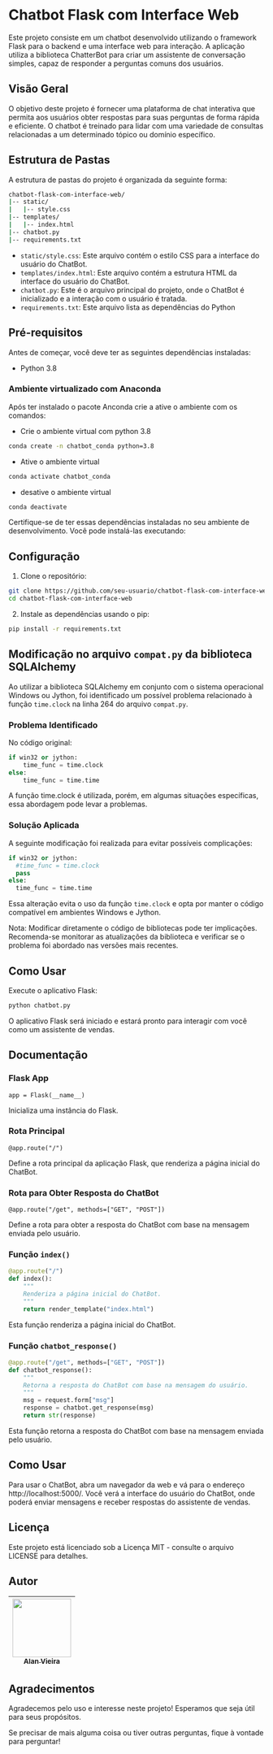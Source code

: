 # Chatbot Flask com Interface Web

Este projeto consiste em um chatbot desenvolvido utilizando o framework Flask para o backend e uma interface web para interação. A aplicação utiliza a biblioteca ChatterBot para criar um assistente de conversação simples, capaz de responder a perguntas comuns dos usuários.

## Visão Geral

O objetivo deste projeto é fornecer uma plataforma de chat interativa que permita aos usuários obter respostas para suas perguntas de forma rápida e eficiente. O chatbot é treinado para lidar com uma variedade de consultas relacionadas a um determinado tópico ou domínio específico.

## Estrutura de Pastas

A estrutura de pastas do projeto é organizada da seguinte forma:

```bash
chatbot-flask-com-interface-web/
|-- static/
|   |-- style.css
|-- templates/
|   |-- index.html
|-- chatbot.py
|-- requirements.txt
```

- `static/style.css`: Este arquivo contém o estilo CSS para a interface do usuário do ChatBot.
- `templates/index.html`: Este arquivo contém a estrutura HTML da interface do usuário do ChatBot.
- `chatbot.py`: Este é o arquivo principal do projeto, onde o ChatBot é inicializado e a interação com o usuário é tratada.
- `requirements.txt`: Este arquivo lista as dependências do Python 

## Pré-requisitos

Antes de começar, você deve ter as seguintes dependências instaladas:

- Python 3.8

### Ambiente virtualizado com Anaconda

Após ter instalado o pacote Anconda crie a ative o ambiente com os comandos:

- Crie o ambiente virtual com python 3.8
```bash
conda create -n chatbot_conda python=3.8
```

- Ative o ambiente virtual
```bash
conda activate chatbot_conda
```

- desative o ambiente virtual
```bash
conda deactivate
```

Certifique-se de ter essas dependências instaladas no seu ambiente de desenvolvimento. Você pode instalá-las executando:

## Configuração


1. Clone o repositório:

```bash
git clone https://github.com/seu-usuario/chatbot-flask-com-interface-web.git
cd chatbot-flask-com-interface-web
```

2. Instale as dependências usando o pip:

```bash
pip install -r requirements.txt
```

## Modificação no arquivo `compat.py` da biblioteca SQLAlchemy

Ao utilizar a biblioteca SQLAlchemy em conjunto com o sistema operacional Windows ou Jython, foi identificado um possível problema relacionado à função `time.clock` na linha 264 do arquivo `compat.py`.

### Problema Identificado

No código original:

  ```python
  if win32 or jython:
      time_func = time.clock
  else:
      time_func = time.time
  ```

A função time.clock é utilizada, porém, em algumas situações específicas, essa abordagem pode levar a problemas.

### Solução Aplicada

A seguinte modificação foi realizada para evitar possíveis complicações:

  ```python
  if win32 or jython:
    #time_func = time.clock
    pass
  else:
    time_func = time.time
  ```

Essa alteração evita o uso da função `time.clock` e opta por manter o código compatível em ambientes Windows e Jython.

Nota: Modificar diretamente o código de bibliotecas pode ter implicações. Recomenda-se monitorar as atualizações da biblioteca e verificar se o problema foi abordado nas versões mais recentes.

## Como Usar

Execute o aplicativo Flask:

```python
python chatbot.py
```

O aplicativo Flask será iniciado e estará pronto para interagir com você como um assistente de vendas.


## Documentação

### Flask App

`app = Flask(__name__)`

Inicializa uma instância do Flask.

### Rota Principal

`@app.route("/")`

Define a rota principal da aplicação Flask, que renderiza a página inicial do ChatBot.

### Rota para Obter Resposta do ChatBot
`@app.route("/get", methods=["GET", "POST"])`

Define a rota para obter a resposta do ChatBot com base na mensagem enviada pelo usuário.

### Função `index()`

```python
@app.route("/")
def index():
    """
    Renderiza a página inicial do ChatBot.
    """
    return render_template("index.html")
```

Esta função renderiza a página inicial do ChatBot.

### Função `chatbot_response()`

```python
@app.route("/get", methods=["GET", "POST"])
def chatbot_response():
    """
    Retorna a resposta do ChatBot com base na mensagem do usuário.
    """
    msg = request.form["msg"]
    response = chatbot.get_response(msg)
    return str(response)
```

Esta função retorna a resposta do ChatBot com base na mensagem enviada pelo usuário.

## Como Usar

Para usar o ChatBot, abra um navegador da web e vá para o endereço http://localhost:5000/. Você verá a interface do usuário do ChatBot, onde poderá enviar mensagens e receber respostas do assistente de vendas.

## Licença

Este projeto está licenciado sob a Licença MIT - consulte o arquivo LICENSE para detalhes.

## Autor

| [<img src="https://avatars.githubusercontent.com/alan-vieira" width=115><br><sub>Alan Vieira</sub>](https://github.com/alan-vieira) |
| :---: |

## Agradecimentos

Agradecemos pelo uso e interesse neste projeto! Esperamos que seja útil para seus propósitos.

Se precisar de mais alguma coisa ou tiver outras perguntas, fique à vontade para perguntar!